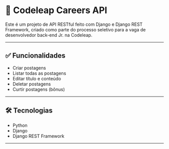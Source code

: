 # 🚀 Codeleap Careers API

Este é um projeto de API RESTful feito com Django e Django REST Framework, criado como parte do processo seletivo para a vaga de desenvolvedor back-end Jr. na Codeleap.

---

## ✅ Funcionalidades

- Criar postagens
- Listar todas as postagens
- Editar título e conteúdo
- Deletar postagens
- Curtir postagens (bônus)

---

## 🛠 Tecnologias

- Python
- Django
- Django REST Framework

---
